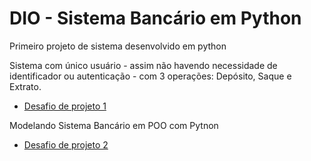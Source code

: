 # DIO - Sistema Bancário em Python


Primeiro projeto de sistema desenvolvido em python

Sistema com único usuário - assim não havendo necessidade de identificador ou autenticação - com 3 operações: Depósito, Saque e Extrato.
 - [Desafio de projeto 1](https://github.com/83Rafa/sistema-bancario-python/blob/main/sistema-bancario-em-python.ipynb)

Modelando Sistema Bancário em POO com Pytnon
- [Desafio de projeto 2](https://github.com/83Rafa/sistema-bancario-python/blob/dio-modelando-sistema-bancario-poo-python/modelando-sistema-bancario-poo-python.ipynb)
